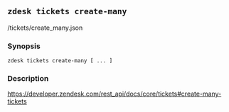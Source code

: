 ## `zdesk tickets create-many`

/tickets/create_many.json

### Synopsis

    zdesk tickets create-many [ ... ]

### Description

https://developer.zendesk.com/rest_api/docs/core/tickets#create-many-tickets

